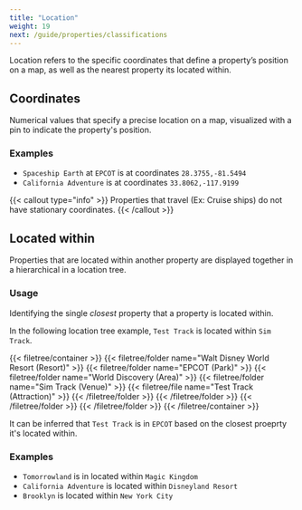 ```yaml
---
title: "Location"
weight: 19
next: /guide/properties/classifications
---
```


Location refers to the specific coordinates that define a property’s position on a map, as well as the nearest property its located within. 

## Coordinates

Numerical values that specify a precise location on a map, visualized with a pin to indicate the property's position.

### Examples
* `Spaceship Earth` at `EPCOT` is at coordinates `28.3755,-81.5494`
* `California Adventure` is at coordinates `33.8062,-117.9199`

{{< callout type="info" >}}
Properties that travel (Ex: Cruise ships) do not have stationary coordinates.
{{< /callout >}}


## Located within

Properties that are located within another property are displayed together in a hierarchical in a location tree.

### Usage
Identifying the single _closest_ property that a property is located within.

In the following location tree example, `Test Track` is located within `Sim Track`.

{{< filetree/container >}}
  {{< filetree/folder name="Walt Disney World Resort (Resort)" >}}
    {{< filetree/folder name="EPCOT (Park)" >}}
      {{< filetree/folder name="World Discovery (Area)" >}}
        {{< filetree/folder name="Sim Track (Venue)" >}}
          {{< filetree/file name="Test Track (Attraction)" >}}
        {{< /filetree/folder >}}
      {{< /filetree/folder >}}
     {{< /filetree/folder >}}
  {{< /filetree/folder >}}
{{< /filetree/container >}}

It can be inferred that `Test Track` is in `EPCOT` based on the closest proeprty it's located within.

### Examples
* `Tomorrowland` is in located within `Magic Kingdom`
* `California Adventure` is located within `Disneyland Resort`
* `Brooklyn` is located within `New York City`
